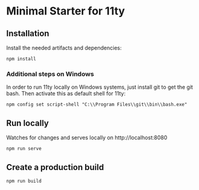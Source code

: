 # Minimal Starter for 11ty 

## Installation

Install the needed artifacts and dependencies:

```
npm install
```

### Additional steps on Windows

In order to run 11ty locally on Windows systems, just install git to get the git bash.
Then activate this as default shell for 11ty:

```
npm config set script-shell "C:\\Program Files\\git\\bin\\bash.exe"
```

## Run locally

Watches for changes and serves locally on http://localhost:8080

```
npm run serve
```

## Create a production build

```
npm run build
```
